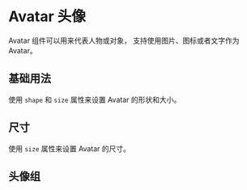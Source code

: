 # Avatar 头像

Avatar 组件可以用来代表人物或对象， 支持使用图片、图标或者文字作为 Avatar。

## 基础用法

<p>
使用 <code>shape</code> 和 <code>size</code> 属性来设置 Avatar 的形状和大小。
</p>

<demo vue="./example/base.vue"></demo>

## 尺寸

使用 <code>size</code> 属性来设置 Avatar 的尺寸。
<demo vue="./example/size.vue"></demo>

## 头像组

<demo vue="./example/group.vue"></demo>
